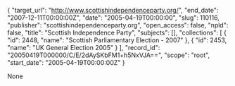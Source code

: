 {
  "target_url": "http://www.scottishindependenceparty.org/", 
  "end_date": "2007-12-11T00:00:00Z", 
  "date": "2005-04-19T00:00:00", 
  "slug": 110116, 
  "publisher": "scottishindependenceparty.org", 
  "open_access": false, 
  "npld": false, 
  "title": "Scottish Independence Party", 
  "subjects": [], 
  "collections": [
    {
      "id": 2448, 
      "name": "Scottish Parliamentary Election - 2007"
    }, 
    {
      "id": 2453, 
      "name": "UK General Election 2005"
    }
  ], 
  "record_id": "20050419T000000/C/E/2dAySKbFM1+h5NxVJA==", 
  "scope": "root", 
  "start_date": "2005-04-19T00:00:00Z"
}

None